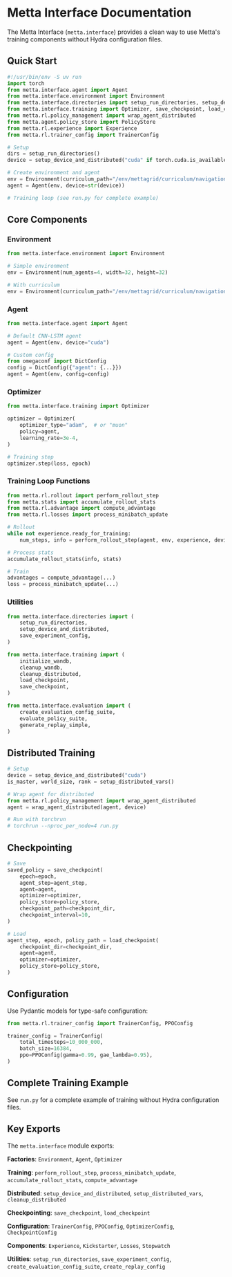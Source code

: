 # Metta Interface Documentation

The Metta Interface (`metta.interface`) provides a clean way to use Metta's training components without Hydra configuration files.

## Quick Start

```python
#!/usr/bin/env -S uv run
import torch
from metta.interface.agent import Agent
from metta.interface.environment import Environment
from metta.interface.directories import setup_run_directories, setup_device_and_distributed
from metta.interface.training import Optimizer, save_checkpoint, load_checkpoint
from metta.rl.policy_management import wrap_agent_distributed
from metta.agent.policy_store import PolicyStore
from metta.rl.experience import Experience
from metta.rl.trainer_config import TrainerConfig

# Setup
dirs = setup_run_directories()
device = setup_device_and_distributed("cuda" if torch.cuda.is_available() else "cpu")[0]

# Create environment and agent
env = Environment(curriculum_path="/env/mettagrid/curriculum/navigation/bucketed")
agent = Agent(env, device=str(device))

# Training loop (see run.py for complete example)
```

## Core Components

### Environment

```python
from metta.interface.environment import Environment

# Simple environment
env = Environment(num_agents=4, width=32, height=32)

# With curriculum
env = Environment(curriculum_path="/env/mettagrid/curriculum/navigation/bucketed")
```

### Agent

```python
from metta.interface.agent import Agent

# Default CNN-LSTM agent
agent = Agent(env, device="cuda")

# Custom config
from omegaconf import DictConfig
config = DictConfig({"agent": {...}})
agent = Agent(env, config=config)
```

### Optimizer

```python
from metta.interface.training import Optimizer

optimizer = Optimizer(
    optimizer_type="adam",  # or "muon"
    policy=agent,
    learning_rate=3e-4,
)

# Training step
optimizer.step(loss, epoch)
```

### Training Loop Functions

```python
from metta.rl.rollout import perform_rollout_step
from metta.stats import accumulate_rollout_stats
from metta.rl.advantage import compute_advantage
from metta.rl.losses import process_minibatch_update

# Rollout
while not experience.ready_for_training:
    num_steps, info = perform_rollout_step(agent, env, experience, device, timer)

# Process stats
accumulate_rollout_stats(info, stats)

# Train
advantages = compute_advantage(...)
loss = process_minibatch_update(...)
```

### Utilities

```python
from metta.interface.directories import (
    setup_run_directories,
    setup_device_and_distributed,
    save_experiment_config,
)

from metta.interface.training import (
    initialize_wandb,
    cleanup_wandb,
    cleanup_distributed,
    load_checkpoint,
    save_checkpoint,
)

from metta.interface.evaluation import (
    create_evaluation_config_suite,
    evaluate_policy_suite,
    generate_replay_simple,
)
```

## Distributed Training

```python
# Setup
device = setup_device_and_distributed("cuda")
is_master, world_size, rank = setup_distributed_vars()

# Wrap agent for distributed
from metta.rl.policy_management import wrap_agent_distributed
agent = wrap_agent_distributed(agent, device)

# Run with torchrun
# torchrun --nproc_per_node=4 run.py
```

## Checkpointing

```python
# Save
saved_policy = save_checkpoint(
    epoch=epoch,
    agent_step=agent_step,
    agent=agent,
    optimizer=optimizer,
    policy_store=policy_store,
    checkpoint_path=checkpoint_dir,
    checkpoint_interval=10,
)

# Load
agent_step, epoch, policy_path = load_checkpoint(
    checkpoint_dir=checkpoint_dir,
    agent=agent,
    optimizer=optimizer,
    policy_store=policy_store,
)
```

## Configuration

Use Pydantic models for type-safe configuration:

```python
from metta.rl.trainer_config import TrainerConfig, PPOConfig

trainer_config = TrainerConfig(
    total_timesteps=10_000_000,
    batch_size=16384,
    ppo=PPOConfig(gamma=0.99, gae_lambda=0.95),
)
```

## Complete Training Example

See `run.py` for a complete example of training without Hydra configuration files.

## Key Exports

The `metta.interface` module exports:

**Factories**: `Environment`, `Agent`, `Optimizer`

**Training**: `perform_rollout_step`, `process_minibatch_update`, `accumulate_rollout_stats`, `compute_advantage`

**Distributed**: `setup_device_and_distributed`, `setup_distributed_vars`, `cleanup_distributed`

**Checkpointing**: `save_checkpoint`, `load_checkpoint`

**Configuration**: `TrainerConfig`, `PPOConfig`, `OptimizerConfig`, `CheckpointConfig`

**Components**: `Experience`, `Kickstarter`, `Losses`, `Stopwatch`

**Utilities**: `setup_run_directories`, `save_experiment_config`, `create_evaluation_config_suite`,
`create_replay_config`
